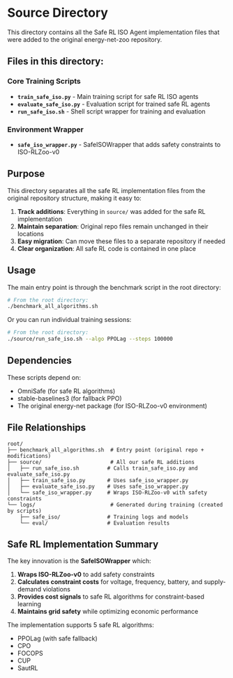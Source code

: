 # Source Directory

This directory contains all the Safe RL ISO Agent implementation files that were added to the original energy-net-zoo repository.

## Files in this directory:

### Core Training Scripts
- **`train_safe_iso.py`** - Main training script for safe RL ISO agents
- **`evaluate_safe_iso.py`** - Evaluation script for trained safe RL agents  
- **`run_safe_iso.sh`** - Shell script wrapper for training and evaluation

### Environment Wrapper
- **`safe_iso_wrapper.py`** - SafeISOWrapper that adds safety constraints to ISO-RLZoo-v0

## Purpose

This directory separates all the safe RL implementation files from the original repository structure, making it easy to:

1. **Track additions**: Everything in `source/` was added for the safe RL implementation
2. **Maintain separation**: Original repo files remain unchanged in their locations
3. **Easy migration**: Can move these files to a separate repository if needed
4. **Clear organization**: All safe RL code is contained in one place

## Usage

The main entry point is through the benchmark script in the root directory:

```bash
# From the root directory:
./benchmark_all_algorithms.sh
```

Or you can run individual training sessions:

```bash
# From the root directory:
./source/run_safe_iso.sh --algo PPOLag --steps 100000
```

## Dependencies

These scripts depend on:
- OmniSafe (for safe RL algorithms)
- stable-baselines3 (for fallback PPO)
- The original energy-net package (for ISO-RLZoo-v0 environment)

## File Relationships

```
root/
├── benchmark_all_algorithms.sh  # Entry point (original repo + modifications)
├── source/                      # All our safe RL additions
│   ├── run_safe_iso.sh         # Calls train_safe_iso.py and evaluate_safe_iso.py
│   ├── train_safe_iso.py       # Uses safe_iso_wrapper.py
│   ├── evaluate_safe_iso.py    # Uses safe_iso_wrapper.py  
│   └── safe_iso_wrapper.py     # Wraps ISO-RLZoo-v0 with safety constraints
└── logs/                        # Generated during training (created by scripts)
    ├── safe_iso/               # Training logs and models
    └── eval/                   # Evaluation results
```

## Safe RL Implementation Summary

The key innovation is the **SafeISOWrapper** which:

1. **Wraps ISO-RLZoo-v0** to add safety constraints
2. **Calculates constraint costs** for voltage, frequency, battery, and supply-demand violations
3. **Provides cost signals** to safe RL algorithms for constraint-based learning
4. **Maintains grid safety** while optimizing economic performance

The implementation supports 5 safe RL algorithms:
- PPOLag (with safe fallback)
- CPO  
- FOCOPS
- CUP
- SautRL 